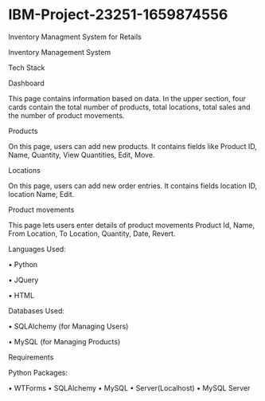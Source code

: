 # IBM-Project-23251-1659874556
Inventory Managment System for Retails

Inventory Management System

Tech Stack

Dashboard

This page contains information based on data. In the upper section, four cards contain the total number of products, total locations, total sales and the number of product movements.

Products

On this page, users can add new products. It contains fields like Product ID, Name, Quantity, View Quantities, Edit, Move.

Locations

On this page, users can add new order entries. It contains fields location ID, location Name, Edit.

Product movements

This page lets users enter details of product movements Product Id, Name, From Location, To Location, Quantity, Date, Revert.

Languages Used:

•	Python

•	JQuery

•	HTML

Databases Used:

•	SQLAlchemy (for Managing Users)

•	MySQL (for Managing Products)

Requirements

Python Packages:

•	WTForms
•	SQLAlchemy
•	MySQL
•	Server(Localhost)
•	MySQL Server

